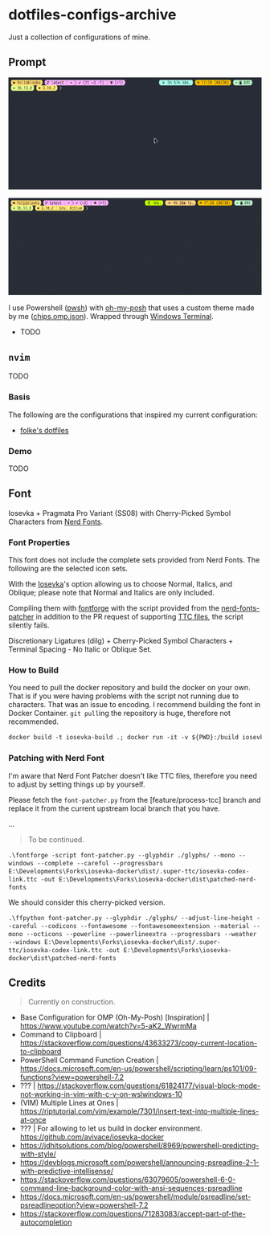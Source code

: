 # dotfiles-configs-archive

Just a collection of configurations of mine.

## Prompt

<div align="center">

[![chips.omp.json git states showcase #1](https://github.com/CodexLink/chips.omp.json/blob/latest/assets/highlight_git_states_1.gif)](https://ohmyposh.dev/docs/themes#chips)

[![chips.omp.json on-the-spot env. change](https://github.com/CodexLink/chips.omp.json/blob/latest/assets/highlight_on_the_spot_env_change.gif)](https://ohmyposh.dev/docs/themes#chips)

</div>

I use Powershell ([pwsh](https://github.com/PowerShell/PowerShell)) with [oh-my-posh](https://github.com/JanDeDobbeleer/oh-my-posh) that uses a custom theme made by me ([chips.omp.json](https://github.com/CodexLink/chips.omp.json)). Wrapped through [Windows Terminal](https://github.com/microsoft/terminal).

- TODO

## `nvim`

TODO

### Basis

The following are the configurations that inspired my current configuration:

- [folke's dotfiles](https://github.com/folke/dot/tree/master/config/nvim)

### Demo

TODO

## Font

Iosevka + Pragmata Pro Variant (SS08) with Cherry-Picked Symbol Characters from [Nerd Fonts](https://github.com/ryanoasis/nerd-fonts).

### Font Properties

This font does not include the complete sets provided from Nerd Fonts. The following are the selected icon sets.

With the [Iosevka](https://github.com/be5invis/Iosevka)'s option allowing us to choose Normal, Italics, and Oblique; please note that Normal and Italics are only included.

Compiling them with [fontforge](https://github.com/fontforge/fontforge) with the script provided from the [nerd-fonts-patcher](https://github.com/ryanoasis/nerd-fonts) in addition to the PR request of supporting [TTC files](https://github.com/ryanoasis/nerd-fonts/tree/feature/process-ttc), the script silently fails.

Discretionary Ligatures (dilg) + Cherry-Picked Symbol Characters + Terminal Spacing - No Italic or Oblique Set.

<Picture Here>

### How to Build

You need to pull the docker repository and build the docker on your own. That is if you were having problems with the script not running due to characters. That was an issue to encoding. I recommend building the font in Docker Container. `git pull`ing the repository is huge, therefore not recommended.

```txt
docker build -t iosevka-build .; docker run -it -v ${PWD}:/build iosevka-build super-ttc::iosevka-codex-link
```

### Patching with Nerd Font

I'm aware that Nerd Font Patcher doesn't like TTC files, therefore you need to adjust by setting things up by yourself.

Please fetch the `font-patcher.py` from the [feature/process-tcc] branch and replace it from the current upstream local branch that you have.

...

> To be continued.

```
.\fontforge -script font-patcher.py --glyphdir ./glyphs/ --mono --windows --complete --careful --progressbars E:\Developments\Forks\iosevka-docker\dist/.super-ttc/iosevka-codex-link.ttc -out E:\Developments\Forks\iosevka-docker\dist\patched-nerd-fonts
```

We should consider this cherry-picked version.

```
.\ffpython font-patcher.py --glyphdir ./glyphs/ --adjust-line-height --careful --codicons --fontawesome --fontawesomeextension --material --mono --octicons --powerline --powerlineextra --progressbars --weather --windows E:\Developments\Forks\iosevka-docker\dist/.super-ttc/iosevka-codex-link.ttc -out E:\Developments\Forks\iosevka-docker\dist\patched-nerd-fonts
```

## Credits

> Currently on construction.

- Base Configuration for OMP (Oh-My-Posh) [Inspiration] | https://www.youtube.com/watch?v=5-aK2_WwrmMa
- Command to Clipboard | https://stackoverflow.com/questions/43633273/copy-current-location-to-clipboard
- PowerShell Command Function Creation | https://docs.microsoft.com/en-us/powershell/scripting/learn/ps101/09-functions?view=powershell-7.2
- ??? | https://stackoverflow.com/questions/61824177/visual-block-mode-not-working-in-vim-with-c-v-on-wslwindows-10
- (VIM) Multiple Lines at Ones | https://riptutorial.com/vim/example/7301/insert-text-into-multiple-lines-at-once
- ??? | For allowing to let us build in docker environment. https://github.com/avivace/iosevka-docker
- https://jdhitsolutions.com/blog/powershell/8969/powershell-predicting-with-style/
- https://devblogs.microsoft.com/powershell/announcing-psreadline-2-1-with-predictive-intellisense/
- https://stackoverflow.com/questions/63079605/powershell-6-0-command-line-background-color-with-ansi-sequences-psreadline
- https://docs.microsoft.com/en-us/powershell/module/psreadline/set-psreadlineoption?view=powershell-7.2
- https://stackoverflow.com/questions/71283083/accept-part-of-the-autocompletion
